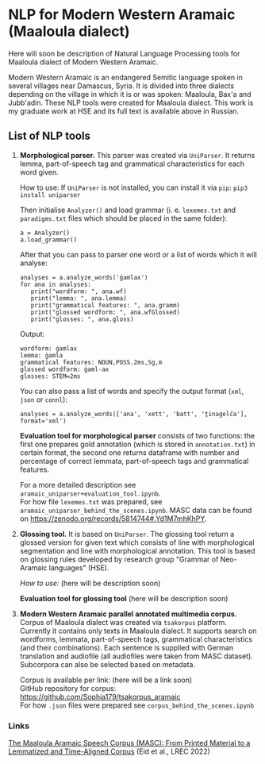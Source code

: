 # NLP for Modern Western Aramaic (Maaloula dialect)
Here will soon be description of Natural Language Processing tools for Maaloula dialect of Modern Western Aramaic.

Modern Western Aramaic is an endangered Semitic language spoken in several villages near Damascus, Syria. It is divided into three dialects depending on the village in which it is or was spoken: Maaloula, Bax'a and Jubb'adin. These NLP tools were created for Maaloula dialect. This work is my graduate work at HSE and its full text is available above in Russian. 

## List of NLP tools 
1. **Morphological parser.** This parser was created via `UniParser`. It returns lemma, part-of-speech tag and grammatical characteristics for each word given.  
  
   How to use:
   If `UniParser` is not installed, you can install it via `pip`:
   ```pip3 install uniparser```

   Then initialise `Analyzer()` and load grammar (i. e. `lexemes.txt` and `paradigms.txt` files which should be placed in the same folder):
   ```
   a = Analyzer()  
   a.load_grammar()
   ```
   After that you can pass to parser one word or a list of words which it will analyse:
   ```
   analyses = a.analyze_words('ġamlax')
   for ana in analyses:
      print("wordform: ", ana.wf)
      print("lemma: ", ana.lemma)
      print("grammatical features: ", ana.gramm)
      print("glossed wordform: ", ana.wfGlossed)
      print("glosses: ", ana.gloss)
   ```
   Output:
   ```
   wordform: ġamlax
   lemma: ġamla
   grammatical features: NOUN,POSS.2ms,Sg,m
   glossed wordform: ġaml-ax
   glosses: STEM=2ms
   ```
     
   You can also pass a list of words and specify the output format (`xml`, `json` or `connl`):
   ``` 
   analyses = a.analyze_words(['ana', 'xett', 'batt', 'ṯinaġelča'], format='xml')
   ```
   
   **Evaluation tool for morphological parser** consists of two functions: the first one prepares gold annotation (which is stored in `annotation.txt`) in certain format, the second one returns dataframe with number and percentage of correct lemmata, part-of-speech tags and grammatical features.

   For a more detailed description see `aramaic_uniparser+evaluation_tool.ipynb`.  
   For how file `lexemes.txt` was prepared, see `aramaic_uniparser_behind_the_scenes.ipynb`. MASC data can be found on https://zenodo.org/records/5814744#.Yd1M7mhKhPY.

         
3. **Glossing tool.** It is based on `UniParser`. The glossing tool return a glossed version for given text which consists of line with morphological segmentation and line with morphological annotation. This tool is based on glossing rules developed by research group "Grammar of Neo-Aramaic languages" (HSE).  
  
   *How to use:* (here will be description soon)
   
   **Evaluation tool for glossing tool** (here will be description soon)

    
5. **Modern Western Aramaic parallel annotated multimedia corpus.** Corpus of Maaloula dialect was created via `tsakorpus` platform. Currently it contains only texts in Maaloula dialect. It supports search on wordforms, lemmata, part-of-speech tags, grammatical characteristics (and their combinations). Each sentence is supplied with German translation and audiofile (all audiofiles were taken from MASC dataset). Subcorpora can also be selected based on metadata.  

   Corpus is available per link: (here will be a link soon)  
   GitHub repository for corpus: https://github.com/Sophia179/tsakorpus_aramaic  
   For how `.json` files were prepared see `corpus_behind_the_scenes.ipynb`

### Links
[The Maaloula Aramaic Speech Corpus (MASC): From Printed Material to a Lemmatized and Time-Aligned Corpus](https://aclanthology.org/2022.lrec-1.699) (Eid et al., LREC 2022)
